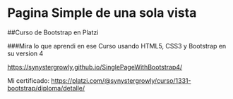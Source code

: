 # Pagina Simple de una sola vista
##Curso de Bootstrap en Platzi

###Mira lo que aprendi en ese Curso usando HTML5, CSS3 y Bootstrap en su version 4

https://synystergrowly.github.io/SinglePageWithBootstrap4/


Mi certificado:
https://platzi.com/@synystergrowly/curso/1331-bootstrap/diploma/detalle/

